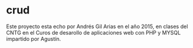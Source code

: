# crud
Este proyecto esta echo por Andrés Gil Arias en el año 2015, 
en clases del CNTG en el Curos de desarollo de aplicaciones 
web con PHP y MYSQL impartido por Agustín.

